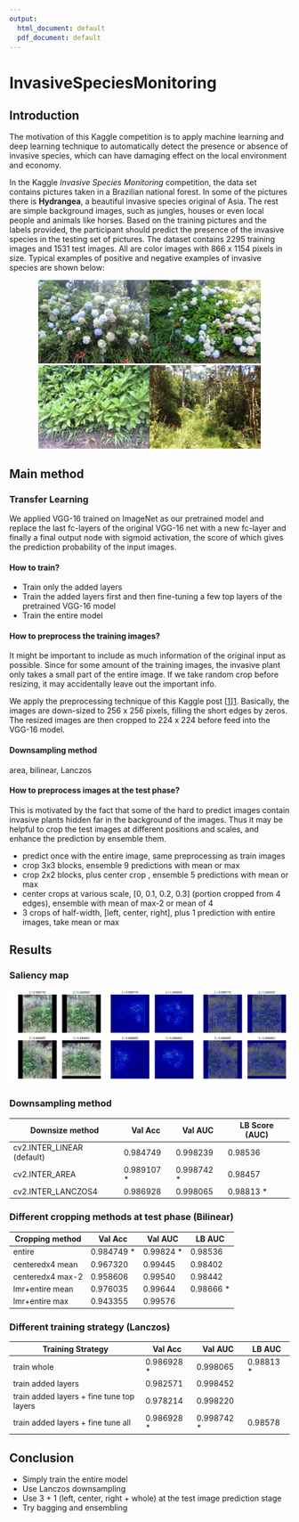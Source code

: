 ```yaml
---
output:
  html_document: default
  pdf_document: default
---
```

# InvasiveSpeciesMonitoring

## Introduction

The motivation of this Kaggle competition is to apply machine learning and deep learning technique to automatically detect the presence or absence of invasive species, which can have damaging effect on the local environment and economy. 

In the Kaggle *Invasive Species Monitoring* competition, the data set contains pictures taken in a Brazilian national forest. In some of the pictures there is **Hydrangea**, a beautiful invasive species original of Asia. The rest are simple background images, such as jungles, houses or even local people and animals like horses. Based on the training pictures and the labels provided, the participant should predict the presence of the invasive species in the testing set of pictures. The dataset contains 2295 training images and 1531 test images. All are  color images with 866 x 1154 pixels in size. Typical examples of positive and negative examples of invasive species are shown below:


<div style="text-align:center"><img src ="images/90.jpg" width="200" /><img src ="images/180.jpg" width="200" /><img src ="images/40.jpg" width="200" /><img src ="images/107.jpg" width="200" /></div>

## Main method

### Transfer Learning

We applied VGG-16 trained on ImageNet as our pretrained model and replace the last fc-layers of the original VGG-16 net with a new fc-layer and finally a final output node with sigmoid activation, the score of which gives the prediction probability of the input images.

#### How to train?

- Train only the added layers
- Train the added layers first and then fine-tuning a few top layers of the pretrained VGG-16 model
- Train the entire model

#### How to preprocess the training images?

It might be important to include as much information of the original input as possible. Since for some amount of the training images, the invasive plant only takes a small part of the entire image. If we take random crop before resizing, it may accidentally leave out the important info. 

We apply the preprocessing technique of this Kaggle post [[1]][1]. Basically, the images are down-sized to 256 x 256 pixels, filling the short edges by zeros. The resized images are then cropped to 224 x 224 before feed into the VGG-16 model.

#### Downsampling method

area, bilinear, Lanczos

#### How to preprocess images at the test phase?

This is motivated by the fact that some of the hard to predict images contain invasive plants hidden far in the background of the images. Thus it may be helpful to crop the test images at different positions and scales, and enhance the prediction by ensemble them.

- predict once with the entire image, same preprocessing as train images
- crop 3x3 blocks, ensemble 9 predictions with mean or max
- crop 2x2 blocks, plus center crop , ensemble 5 predictions with mean or max
- center crops at various scale, [0, 0.1, 0.2, 0.3] (portion cropped from 4 edges), ensemble with mean of max-2 or mean of 4
- 3 crops of half-width, [left, center, right], plus 1 prediction with entire images, take mean or max

[1]: https://www.kaggle.com/fujisan/use-keras-pre-trained-vgg16-acc-98


## Results

### Saliency map

<div style="text-align:center"><img src ="images/saliency_map.jpg" /></div>

### Downsampling method

Downsize method | Val Acc | Val AUC | LB Score (AUC)
--- | --- | --- | --- 
cv2.INTER_LINEAR (default) | 0.984749 | 0.998239 | 0.98536
cv2.INTER_AREA | 0.989107 * | 0.998742 * | 0.98457
cv2.INTER_LANCZOS4 | 0.986928 | 0.998065 | 0.98813 *

### Different cropping methods at test phase (Bilinear)

Cropping method | Val Acc | Val AUC | LB AUC
--- | --- | --- | ---
entire | 0.984749 * | 0.99824 * | 0.98536
centeredx4 mean | 0.967320 | 0.99445 | 0.98402
centeredx4 max-2 | 0.958606 | 0.99540 | 0.98442
lmr+entire mean | 0.976035 | 0.99644 | 0.98666 *
lmr+entire max | 0.943355 | 0.99576 | 

### Different training strategy (Lanczos)

Training Strategy | Val Acc | Val AUC | LB AUC
--- | --- | --- | ---
train whole | 0.986928 * | 0.998065 | 0.98813 *
train added layers | 0.982571 | 0.998452 | 
train added layers + fine tune top layers | 0.978214 | 0.998220 
train added layers + fine tune all | 0.986928 * | 0.998742 * | 0.98578



## Conclusion

- Simply train the entire model
- Use Lanczos downsampling
- Use 3 + 1 (left, center, right + whole) at the test image prediction stage
- Try bagging and ensembling